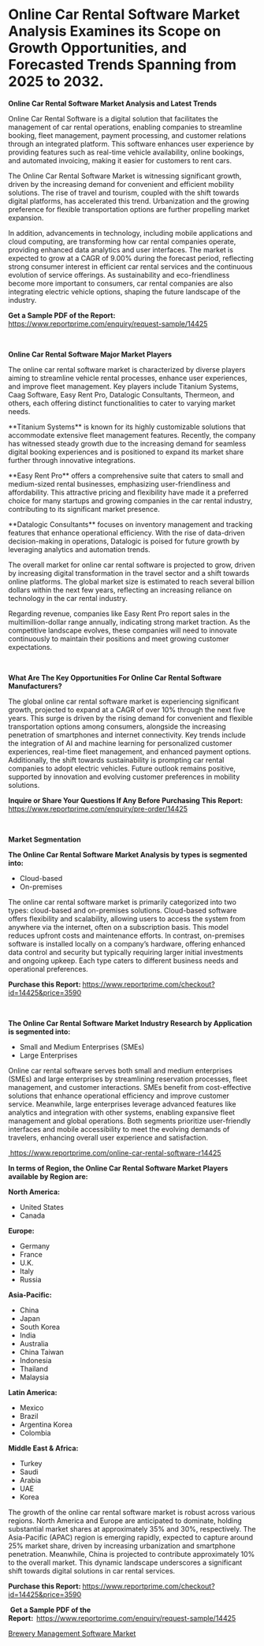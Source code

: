 <p><h1>Online Car Rental Software Market Analysis Examines its Scope on Growth Opportunities, and Forecasted Trends Spanning from 2025 to 2032.</h1></p><p><strong>Online Car Rental Software Market Analysis and Latest Trends</strong></p>
<p><p>Online Car Rental Software is a digital solution that facilitates the management of car rental operations, enabling companies to streamline booking, fleet management, payment processing, and customer relations through an integrated platform. This software enhances user experience by providing features such as real-time vehicle availability, online bookings, and automated invoicing, making it easier for customers to rent cars.</p><p>The Online Car Rental Software Market is witnessing significant growth, driven by the increasing demand for convenient and efficient mobility solutions. The rise of travel and tourism, coupled with the shift towards digital platforms, has accelerated this trend. Urbanization and the growing preference for flexible transportation options are further propelling market expansion. </p><p>In addition, advancements in technology, including mobile applications and cloud computing, are transforming how car rental companies operate, providing enhanced data analytics and user interfaces. The market is expected to grow at a CAGR of 9.00% during the forecast period, reflecting strong consumer interest in efficient car rental services and the continuous evolution of service offerings. As sustainability and eco-friendliness become more important to consumers, car rental companies are also integrating electric vehicle options, shaping the future landscape of the industry.</p></p>
<p><strong>Get a Sample PDF of the Report:&nbsp;</strong> <a href="https://www.reportprime.com/enquiry/request-sample/14425?utm_campaign=2958&utm_medium=2&utm_source=Github&utm_content=ia&utm_term=20032025&utm_id=online-car-rental-software">https://www.reportprime.com/enquiry/request-sample/14425</a></p>
<p>&nbsp;</p>
<p><strong>Online Car Rental Software Major Market Players</strong></p>
<p><p>The online car rental software market is characterized by diverse players aiming to streamline vehicle rental processes, enhance user experiences, and improve fleet management. Key players include Titanium Systems, Caag Software, Easy Rent Pro, Datalogic Consultants, Thermeon, and others, each offering distinct functionalities to cater to varying market needs.</p><p>**Titanium Systems** is known for its highly customizable solutions that accommodate extensive fleet management features. Recently, the company has witnessed steady growth due to the increasing demand for seamless digital booking experiences and is positioned to expand its market share further through innovative integrations.</p><p>**Easy Rent Pro** offers a comprehensive suite that caters to small and medium-sized rental businesses, emphasizing user-friendliness and affordability. This attractive pricing and flexibility have made it a preferred choice for many startups and growing companies in the car rental industry, contributing to its significant market presence.</p><p>**Datalogic Consultants** focuses on inventory management and tracking features that enhance operational efficiency. With the rise of data-driven decision-making in operations, Datalogic is poised for future growth by leveraging analytics and automation trends.</p><p>The overall market for online car rental software is projected to grow, driven by increasing digital transformation in the travel sector and a shift towards online platforms. The global market size is estimated to reach several billion dollars within the next few years, reflecting an increasing reliance on technology in the car rental industry.</p><p>Regarding revenue, companies like Easy Rent Pro report sales in the multimillion-dollar range annually, indicating strong market traction. As the competitive landscape evolves, these companies will need to innovate continuously to maintain their positions and meet growing customer expectations.</p></p>
<p>&nbsp;</p>
<p><strong>What Are The Key Opportunities For Online Car Rental Software Manufacturers?</strong></p>
<p><p>The global online car rental software market is experiencing significant growth, projected to expand at a CAGR of over 10% through the next five years. This surge is driven by the rising demand for convenient and flexible transportation options among consumers, alongside the increasing penetration of smartphones and internet connectivity. Key trends include the integration of AI and machine learning for personalized customer experiences, real-time fleet management, and enhanced payment options. Additionally, the shift towards sustainability is prompting car rental companies to adopt electric vehicles. Future outlook remains positive, supported by innovation and evolving customer preferences in mobility solutions.</p></p>
<p><strong>Inquire or Share Your Questions If Any Before Purchasing This Report:</strong> <a href="https://www.reportprime.com/enquiry/pre-order/14425?utm_campaign=2958&utm_medium=2&utm_source=Github&utm_content=ia&utm_term=20032025&utm_id=online-car-rental-software">https://www.reportprime.com/enquiry/pre-order/14425</a></p>
<p>&nbsp;</p>
<p><strong>Market Segmentation</strong></p>
<p><strong>The Online Car Rental Software Market Analysis by types is segmented into:</strong></p>
<p><ul><li>Cloud-based</li><li>On-premises</li></ul></p>
<p><p>The online car rental software market is primarily categorized into two types: cloud-based and on-premises solutions. Cloud-based software offers flexibility and scalability, allowing users to access the system from anywhere via the internet, often on a subscription basis. This model reduces upfront costs and maintenance efforts. In contrast, on-premises software is installed locally on a company’s hardware, offering enhanced data control and security but typically requiring larger initial investments and ongoing upkeep. Each type caters to different business needs and operational preferences.</p></p>
<p><strong>Purchase this Report:&nbsp;</strong><a href="https://www.reportprime.com/checkout?id=14425&price=3590&utm_campaign=2958&utm_medium=2&utm_source=Github&utm_content=ia&utm_term=20032025&utm_id=online-car-rental-software">https://www.reportprime.com/checkout?id=14425&price=3590</a></p>
<p>&nbsp;</p>
<p><strong>The Online Car Rental Software Market Industry Research by Application is segmented into:</strong></p>
<p><ul><li>Small and Medium Enterprises (SMEs)</li><li>Large Enterprises</li></ul></p>
<p><p>Online car rental software serves both small and medium enterprises (SMEs) and large enterprises by streamlining reservation processes, fleet management, and customer interactions. SMEs benefit from cost-effective solutions that enhance operational efficiency and improve customer service. Meanwhile, large enterprises leverage advanced features like analytics and integration with other systems, enabling expansive fleet management and global operations. Both segments prioritize user-friendly interfaces and mobile accessibility to meet the evolving demands of travelers, enhancing overall user experience and satisfaction.</p></p>
<p><a href="https://www.reportprime.com/online-car-rental-software-r14425?utm_campaign=2958&utm_medium=2&utm_source=Github&utm_content=ia&utm_term=20032025&utm_id=online-car-rental-software">&nbsp;https://www.reportprime.com/online-car-rental-software-r14425</a></p>
<p><strong>In terms of Region, the Online Car Rental Software Market Players available by Region are:</strong></p>
<p>
    <p> <strong> North America: </strong>
        <ul>
            <li>United States</li>
            <li>Canada</li>
        </ul>
        </p> 
    <p> <strong> Europe: </strong>
        <ul>
            <li>Germany</li>
            <li>France</li>
            <li>U.K.</li>
            <li>Italy</li>
            <li>Russia</li>
        </ul>
        </p> 
    <p> <strong> Asia-Pacific: </strong>
        <ul>
            <li>China</li>
            <li>Japan</li>
            <li>South Korea</li>
            <li>India</li>
            <li>Australia</li>
            <li>China Taiwan</li>
            <li>Indonesia</li>
            <li>Thailand</li>
            <li>Malaysia</li>
        </ul>
        </p> 
    <p> <strong> Latin America: </strong>
        <ul>
            <li>Mexico</li>
            <li>Brazil</li>
            <li>Argentina Korea</li>
            <li>Colombia</li>
        </ul>
        </p> 
    <p> <strong> Middle East & Africa: </strong>
        <ul>
            <li>Turkey</li>
            <li>Saudi</li>
            <li>Arabia</li>
            <li>UAE</li>
            <li>Korea</li>
        </ul>
    </p>
    </p>
<p><p>The growth of the online car rental software market is robust across various regions. North America and Europe are anticipated to dominate, holding substantial market shares at approximately 35% and 30%, respectively. The Asia-Pacific (APAC) region is emerging rapidly, expected to capture around 25% market share, driven by increasing urbanization and smartphone penetration. Meanwhile, China is projected to contribute approximately 10% to the overall market. This dynamic landscape underscores a significant shift towards digital solutions in car rental services.</p></p>
<p><strong>Purchase this Report: </strong><a href="https://www.reportprime.com/checkout?id=14425&price=3590&utm_campaign=2958&utm_medium=2&utm_source=Github&utm_content=ia&utm_term=20032025&utm_id=online-car-rental-software">https://www.reportprime.com/checkout?id=14425&price=3590</a></p>
<p>&nbsp;<strong>Get a Sample PDF of the Report:&nbsp;&nbsp;</strong><a href="https://www.reportprime.com/enquiry/request-sample/14425?utm_campaign=2958&utm_medium=2&utm_source=Github&utm_content=ia&utm_term=20032025&utm_id=online-car-rental-software">https://www.reportprime.com/enquiry/request-sample/14425</a></p>
<p><strong></strong></p>
<p><p><a href="https://github.com/djibenesha/Market-Research-Report-List-1/blob/main/brewery-management-software-market.md?utm_campaign=2958&utm_medium=2&utm_source=Github&utm_content=ia&utm_term=20032025&utm_id=online-car-rental-software">Brewery Management Software Market</a></p></p>